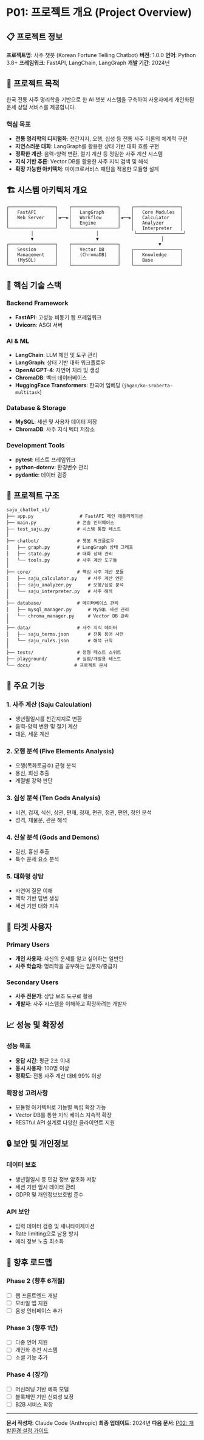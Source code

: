 # P01: 프로젝트 개요 (Project Overview)

## 📋 프로젝트 정보

**프로젝트명**: 사주 챗봇 (Korean Fortune Telling Chatbot)
**버전**: 1.0.0
**언어**: Python 3.8+
**프레임워크**: FastAPI, LangChain, LangGraph
**개발 기간**: 2024년

## 🎯 프로젝트 목적

한국 전통 사주 명리학을 기반으로 한 AI 챗봇 시스템을 구축하여 사용자에게 개인화된 운세 상담 서비스를 제공합니다.

### 핵심 목표
- **전통 명리학의 디지털화**: 천간지지, 오행, 십성 등 전통 사주 이론의 체계적 구현
- **자연스러운 대화**: LangGraph를 활용한 상태 기반 대화 흐름 구현
- **정확한 계산**: 음력-양력 변환, 절기 계산 등 정밀한 사주 계산 시스템
- **지식 기반 추론**: Vector DB를 활용한 사주 지식 검색 및 해석
- **확장 가능한 아키텍처**: 마이크로서비스 패턴을 적용한 모듈형 설계

## 🏗️ 시스템 아키텍처 개요

```
┌─────────────────┐    ┌─────────────────┐    ┌─────────────────┐
│   FastAPI       │    │   LangGraph     │    │   Core Modules  │
│   Web Server    │◄──►│   Workflow      │◄──►│   Calculator    │
│                 │    │   Engine        │    │   Analyzer      │
└─────────────────┘    └─────────────────┘    │   Interpreter   │
         │                       │             └─────────────────┘
         ▼                       ▼                       │
┌─────────────────┐    ┌─────────────────┐              ▼
│   Session       │    │   Vector DB     │    ┌─────────────────┐
│   Management    │    │   (ChromaDB)    │    │   Knowledge     │
│   (MySQL)       │    │                 │    │   Base          │
└─────────────────┘    └─────────────────┘    └─────────────────┘
```

## 🔧 핵심 기술 스택

### Backend Framework
- **FastAPI**: 고성능 비동기 웹 프레임워크
- **Uvicorn**: ASGI 서버

### AI & ML
- **LangChain**: LLM 체인 및 도구 관리
- **LangGraph**: 상태 기반 대화 워크플로우
- **OpenAI GPT-4**: 자연어 처리 및 생성
- **ChromaDB**: 벡터 데이터베이스
- **HuggingFace Transformers**: 한국어 임베딩 (`jhgan/ko-sroberta-multitask`)

### Database & Storage
- **MySQL**: 세션 및 사용자 데이터 저장
- **ChromaDB**: 사주 지식 벡터 저장소

### Development Tools
- **pytest**: 테스트 프레임워크
- **python-dotenv**: 환경변수 관리
- **pydantic**: 데이터 검증

## 📁 프로젝트 구조

```
saju_chatbot_v1/
├── app.py                 # FastAPI 메인 애플리케이션
├── main.py               # 콘솔 인터페이스
├── test_saju.py          # 시스템 통합 테스트
│
├── chatbot/              # 챗봇 워크플로우
│   ├── graph.py          # LangGraph 상태 그래프
│   ├── state.py          # 대화 상태 관리
│   └── tools.py          # 사주 계산 도구들
│
├── core/                 # 핵심 사주 계산 모듈
│   ├── saju_calculator.py    # 사주 계산 엔진
│   ├── saju_analyzer.py      # 오행/십성 분석
│   └── saju_interpreter.py   # 사주 해석
│
├── database/             # 데이터베이스 관리
│   ├── mysql_manager.py      # MySQL 세션 관리
│   └── chroma_manager.py     # Vector DB 관리
│
├── data/                 # 사주 지식 데이터
│   ├── saju_terms.json       # 전통 용어 사전
│   └── saju_rules.json       # 해석 규칙
│
├── tests/                # 정형 테스트 스위트
├── playground/           # 실험/개발용 테스트
└── docs/                # 프로젝트 문서
```

## 🌟 주요 기능

### 1. 사주 계산 (Saju Calculation)
- 생년월일시를 천간지지로 변환
- 음력-양력 변환 및 절기 계산
- 대운, 세운 계산

### 2. 오행 분석 (Five Elements Analysis)
- 오행(목화토금수) 균형 분석
- 용신, 희신 추출
- 계절별 강약 판단

### 3. 십성 분석 (Ten Gods Analysis)
- 비견, 겁재, 식신, 상관, 편재, 정재, 편관, 정관, 편인, 정인 분석
- 성격, 재물운, 관운 해석

### 4. 신살 분석 (Gods and Demons)
- 길신, 흉신 추출
- 특수 운세 요소 분석

### 5. 대화형 상담
- 자연어 질문 이해
- 맥락 기반 답변 생성
- 세션 기반 대화 지속

## 🎯 타겟 사용자

### Primary Users
- **개인 사용자**: 자신의 운세를 알고 싶어하는 일반인
- **사주 학습자**: 명리학을 공부하는 입문자/중급자

### Secondary Users
- **사주 전문가**: 상담 보조 도구로 활용
- **개발자**: 사주 시스템을 이해하고 확장하려는 개발자

## 📈 성능 및 확장성

### 성능 목표
- **응답 시간**: 평균 2초 이내
- **동시 사용자**: 100명 이상
- **정확도**: 전통 사주 계산 대비 99% 이상

### 확장성 고려사항
- 모듈형 아키텍처로 기능별 독립 확장 가능
- Vector DB를 통한 지식 베이스 지속적 확장
- RESTful API 설계로 다양한 클라이언트 지원

## 🔒 보안 및 개인정보

### 데이터 보호
- 생년월일시 등 민감 정보 암호화 저장
- 세션 기반 임시 데이터 관리
- GDPR 및 개인정보보호법 준수

### API 보안
- 입력 데이터 검증 및 새니타이제이션
- Rate limiting으로 남용 방지
- 에러 정보 노출 최소화

## 🚀 향후 로드맵

### Phase 2 (향후 6개월)
- [ ] 웹 프론트엔드 개발
- [ ] 모바일 앱 지원
- [ ] 음성 인터페이스 추가

### Phase 3 (향후 1년)
- [ ] 다중 언어 지원
- [ ] 개인화 추천 시스템
- [ ] 소셜 기능 추가

### Phase 4 (장기)
- [ ] 머신러닝 기반 예측 모델
- [ ] 블록체인 기반 신뢰성 보장
- [ ] B2B 서비스 확장

---

**문서 작성자**: Claude Code (Anthropic)
**최종 업데이트**: 2024년
**다음 문서**: [P02: 개발환경 설정 가이드](p02_setup_guide.md)